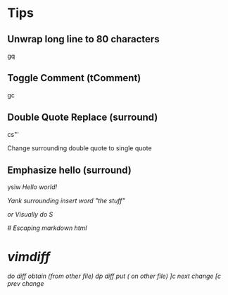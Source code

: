 Tips
=====

Unwrap long line to 80 characters
---------------------------------
gq 


Toggle Comment (tComment)
-------------------------
gc


Double Quote Replace (surround)
------------------------------
cs"'

Change surrounding double quote to single quote


Emphasize hello (surround)
--------------------------
ysiw<em>
<em>Hello</em> world! 

Yank surrounding insert word "the stuff"

or Visually do 
S<em>

</em> # Escaping markdown html

vimdiff
=======
do   diff obtain (from other file)
dp   diff put    (  on other file)
]c   next change
[c   prev change





